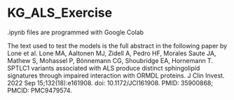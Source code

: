 # KG_ALS_Exercise

.ipynb files are programmed with Google Colab

The text used to test the models is the full abstract in the following paper by Lone et al.
Lone MA, Aaltonen MJ, Zidell A, Pedro HF, Morales Saute JA, Mathew S, Mohassel P, Bönnemann CG, Shoubridge EA, Hornemann T. SPTLC1 variants associated with ALS produce 
distinct sphingolipid signatures through impaired interaction with ORMDL proteins. J Clin Invest. 2022 Sep 15;132(18):e161908. doi: 10.1172/JCI161908. PMID: 35900868; 
PMCID: PMC9479574.
